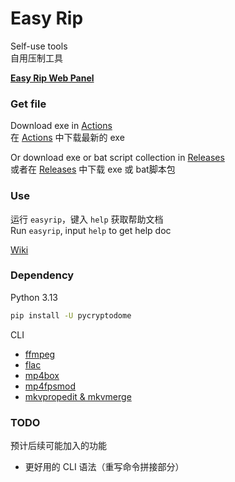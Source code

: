 # Easy Rip

Self-use tools  
自用压制工具

**[Easy Rip Web Panel](https://op200.github.io/EasyRip-WebPanel/)**

### Get file

Download exe in [Actions](https://github.com/op200/EasyRip/actions)  
在 [Actions](https://github.com/op200/EasyRip/actions) 中下载最新的 exe

Or download exe or bat script collection in [Releases](https://github.com/op200/EasyRip/releases)  
或者在 [Releases](https://github.com/op200/EasyRip/releases) 中下载 exe 或 bat脚本包

### Use

运行 `easyrip`，键入 `help` 获取帮助文档  
Run `easyrip`, input `help` to get help doc

[Wiki](https://github.com/op200/EasyRip/wiki)

### Dependency

Python 3.13
```bash
pip install -U pycryptodome
```

CLI
* [ffmpeg](https://ffmpeg.org/)
* [flac](https://xiph.org/flac/)
* [mp4box](https://gpac.io/)
* [mp4fpsmod](https://github.com/nu774/mp4fpsmod)
* [mkvpropedit & mkvmerge](https://mkvtoolnix.download/)

### TODO

预计后续可能加入的功能

* 更好用的 CLI 语法（重写命令拼接部分）
